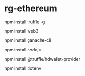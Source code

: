 # rg-ethereum
npm install truffle -g

npm install web3

npm install ganache-cli

npm install nodejs

npm install @truffle/hdwallet-provider

npm install dotenv
